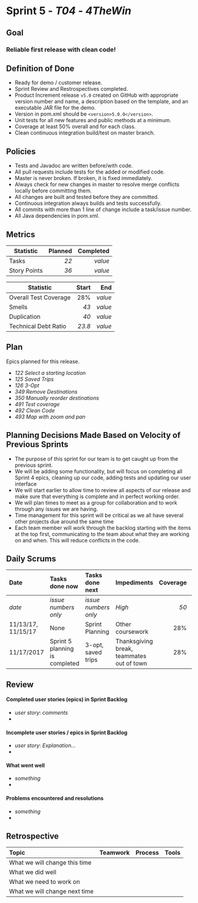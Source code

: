# Sprint 5 - *T04* - *4TheWin*

## Goal

### Reliable first release with clean code!

## Definition of Done

* Ready for demo / customer release.
* Sprint Review and Restrospectives completed.
* Product Increment release `v5.0` created on GitHub with appropriate version number and name, a description based on the template, and an executable JAR file for the demo.
* Version in pom.xml should be `<version>5.0.0</version>`.
* Unit tests for all new features and public methods at a minimum.
* Coverage at least 50% overall and for each class.
* Clean continuous integration build/test on master branch.

## Policies

* Tests and Javadoc are written before/with code.  
* All pull requests include tests for the added or modified code.
* Master is never broken.  If broken, it is fixed immediately.
* Always check for new changes in master to resolve merge conflicts locally before committing them.
* All changes are built and tested before they are committed.
* Continuous integration always builds and tests successfully.
* All commits with more than 1 line of change include a task/issue number.
* All Java dependencies in pom.xml.


## Metrics

Statistic | Planned | Completed
--- | ---: | ---:
Tasks |  *22*   | *value* 
Story Points |  *36*  | *value* 


Statistic | Start | End
--- | ---: | ---:
Overall Test Coverage | 28% | *value* 
Smells | *43* | *value* 
Duplication | *40* | *value* 
Technical Debt Ratio | *23.8* | *value* 

## Plan

Epics planned for this release.

* *122 Select a starting location*
* *125 Saved Trips*
* *126 3-Opt*
* *349 Remove Destinations*
* *350 Manually reorder destinations*
* *491 Test coverage*
* *492 Clean Code*
* *493 Map with zoom and pan*

## Planning Decisions Made Based on Velocity of Previous Sprints
* The purpose of this sprint for our team is to get caught up from the previous sprint. 
* We will be adding some functionality, but will focus on completing all Sprint 4 epics, cleaning up our code, adding tests and updating our user interface
* We will start earlier to allow time to review all aspects of our release and make sure that everything is complete and in perfect working order.
* We will plan times to meet as a group for collaboration and to work through any issues we are having.
* Time management for this sprint will be critical as we all have several other projects due around the same time
* Each team member will work through the backlog starting with the items at the top first, communicating to the team about what they are working on and when. This will reduce conflicts in the code.

## Daily Scrums

Date | Tasks done now | Tasks done next | Impediments | Coverage | Smells | Duplication | Technical Debt Ratio
:--- | :--- | :--- | :--- | ---: | ---: | ---: | ---:
*date* | *issue numbers only* | *issue numbers only* | *High* | *50* | *10* | *20* | *15*
 |11/13/17, 11/15/17 | None | Sprint Planning | Other coursework | 28% | 43 | 40 | 23.8
 | 11/17/2017 | Sprint 5 planning is completed | 3-opt, saved trips | Thanksgiving break, teammates out of town | 28% | 43 | 40 | 23.8

## Review

#### Completed user stories (epics) in Sprint Backlog 
* *user story*:  *comments*
* 

#### Incomplete user stories / epics in Sprint Backlog 
* *user story*: *Explanation...*
*

#### What went well
* *something*
*

#### Problems encountered and resolutions
* *something*
*

## Retrospective

Topic | Teamwork | Process | Tools
:--- | :--- | :--- | :---
What we will change this time |  |  | 
What we did well |  |  | 
What we need to work on |  |  |
What we will change next time |  |  | 
